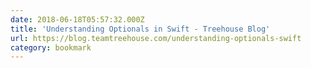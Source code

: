 ```yaml
---
date: 2018-06-18T05:57:32.000Z
title: 'Understanding Optionals in Swift - Treehouse Blog'
url: https://blog.teamtreehouse.com/understanding-optionals-swift
category: bookmark
---
```

